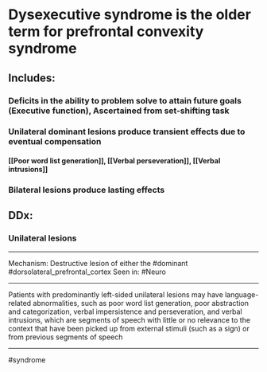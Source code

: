 # Dysexecutive syndrome is the older term for prefrontal convexity syndrome
## Includes:
### Deficits in the ability to problem solve to attain future goals (Executive function), Ascertained from set-shifting task
### Unilateral dominant lesions produce transient effects due to eventual compensation
#### [[Poor word list generation]], [[Verbal perseveration]], [[Verbal intrusions]]
### Bilateral lesions produce lasting effects

## DDx:
### Unilateral lesions 
---
Mechanism: Destructive lesion of either the #dominant  #dorsolateral_prefrontal_cortex 
Seen in: #Neuro 

---
Patients with predominantly left-sided unilateral lesions may have language-related abnormalities, such as poor word list generation, poor abstraction and categorization, verbal impersistence and perseveration, and verbal intrusions, which are segments of speech with little or no relevance to the context that have been picked up from external stimuli (such as a sign) or from previous segments of speech

---
#syndrome 